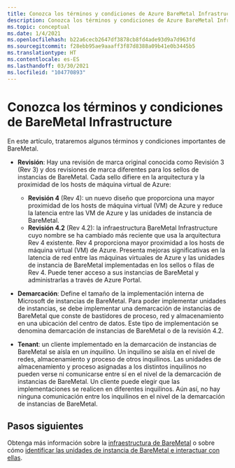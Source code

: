 ```yaml
---
title: Conozca los términos y condiciones de Azure BareMetal Infrastructure
description: Conozca los términos y condiciones de Azure BareMetal Infrastructure.
ms.topic: conceptual
ms.date: 1/4/2021
ms.openlocfilehash: b22a6cecb2647df3878cb8fd4ade93d9a7d963fd
ms.sourcegitcommit: f28ebb95ae9aaaff3f87d8388a09b41e0b3445b5
ms.translationtype: HT
ms.contentlocale: es-ES
ms.lasthandoff: 03/30/2021
ms.locfileid: "104770893"
---
```

# <a name="know-the-terms-for-baremetal-infrastructure"></a>Conozca los términos y condiciones de BareMetal Infrastructure

En este artículo, trataremos algunos términos y condiciones importantes de BareMetal.

- **Revisión**: Hay una revisión de marca original conocida como Revisión 3 (Rev 3) y dos revisiones de marca diferentes para los sellos de instancias de BareMetal. Cada sello difiere en la arquitectura y la proximidad de los hosts de máquina virtual de Azure:
    - **Revisión 4** (Rev 4): un nuevo diseño que proporciona una mayor proximidad de los hosts de máquina virtual (VM) de Azure y reduce la latencia entre las VM de Azure y las unidades de instancia de BareMetal. 
    - **Revisión 4.2** (Rev 4.2): la infraestructura BareMetal Infrastructure cuyo nombre se ha cambiado más reciente que usa la arquitectura Rev 4 existente. Rev 4 proporciona mayor proximidad a los hosts de máquina virtual (VM) de Azure. Presenta mejoras significativas en la latencia de red entre las máquinas virtuales de Azure y las unidades de instancia de BareMetal implementadas en los sellos o filas de Rev 4. Puede tener acceso a sus instancias de BareMetal y administrarlas a través de Azure Portal.    

- **Demarcación**: Define el tamaño de la implementación interna de Microsoft de instancias de BareMetal. Para poder implementar unidades de instancias, se debe implementar una demarcación de instancias de BareMetal que conste de bastidores de proceso, red y almacenamiento en una ubicación del centro de datos. Este tipo de implementación se denomina demarcación de instancias de BareMetal o de la revisión 4.2.

- **Tenant**: un cliente implementado en la demarcación de instancias de BareMetal se aísla en un *inquilino.* Un inquilino se aísla en el nivel de redes, almacenamiento y proceso de otros inquilinos. Las unidades de almacenamiento y proceso asignadas a los distintos inquilinos no pueden verse ni comunicarse entre sí en el nivel de la demarcación de instancias de BareMetal. Un cliente puede elegir que las implementaciones se realicen en diferentes inquilinos. Aún así, no hay ninguna comunicación entre los inquilinos en el nivel de la demarcación de instancias de BareMetal.

## <a name="next-steps"></a>Pasos siguientes
Obtenga más información sobre la [infraestructura de BareMetal](concepts-baremetal-infrastructure-overview.md) o sobre cómo [identificar las unidades de instancia de BareMetal e interactuar con ellas](connect-baremetal-infrastructure.md). 